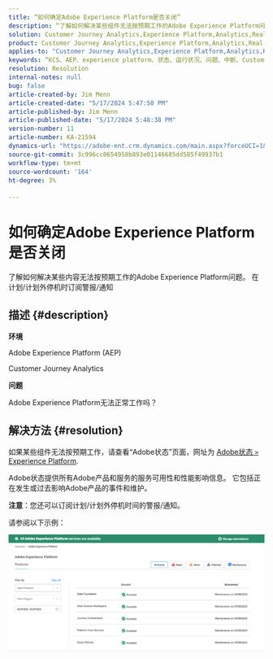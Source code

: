 ```yaml
---
title: “如何确定Adobe Experience Platform是否关闭”
description: “了解如何解决某些组件无法按预期工作的Adobe Experience Platform问题。 在计划/计划外停机时订阅警报/通知”
solution: Customer Journey Analytics,Experience Platform,Analytics,Real-Time Customer Data Platform
product: Customer Journey Analytics,Experience Platform,Analytics,Real-Time Customer Data Platform
applies-to: "Customer Journey Analytics,Experience Platform,Analytics,Real-Time Customer Data Platform"
keywords: “KCS、AEP、experience platform、状态、运行状况、问题、中断、Customer Journey Analytics、experience platform故障”
resolution: Resolution
internal-notes: null
bug: false
article-created-by: Jim Menn
article-created-date: "5/17/2024 5:47:50 PM"
article-published-by: Jim Menn
article-published-date: "5/17/2024 5:48:38 PM"
version-number: 11
article-number: KA-21594
dynamics-url: "https://adobe-ent.crm.dynamics.com/main.aspx?forceUCI=1&pagetype=entityrecord&etn=knowledgearticle&id=0c70d991-7514-ef11-9f8a-6045bd006268"
source-git-commit: 3c996cc0654958b893e01146685dd585f49937b1
workflow-type: tm+mt
source-wordcount: '164'
ht-degree: 3%

---
```


# 如何确定Adobe Experience Platform是否关闭


了解如何解决某些内容无法按预期工作的Adobe Experience Platform问题。 在计划/计划外停机时订阅警报/通知

## 描述 {#description}


<b>环境</b>

Adobe Experience Platform (AEP)

Customer Journey Analytics

<b>问题</b>

Adobe Experience Platform无法正常工作吗？


## 解决方法 {#resolution}


如果某些组件无法按预期工作，请查看“Adobe状态”页面，网址为 [Adobe状态 `>`  Experience Platform](https://status.adobe.com/cloud/experience_platform#/).

Adobe状态提供所有Adobe产品和服务的服务可用性和性能影响信息。 它包括正在发生或过去影响Adobe产品的事件和维护。

<b>注意</b>：您还可以订阅计划/计划外停机时间的警报/通知。

请参阅以下示例：

![](assets/dc4ebf6a-94b6-ed11-83fe-6045bd006a22.png)
